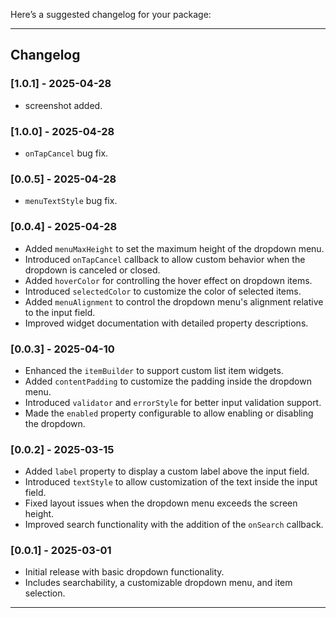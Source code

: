 Here’s a suggested changelog for your package:

---

## Changelog
### [1.0.1] - 2025-04-28
- screenshot added.

### [1.0.0] - 2025-04-28
- `onTapCancel` bug fix.

### [0.0.5] - 2025-04-28
- `menuTextStyle` bug fix.

### [0.0.4] - 2025-04-28
- Added `menuMaxHeight` to set the maximum height of the dropdown menu.
- Introduced `onTapCancel` callback to allow custom behavior when the dropdown is canceled or closed.
- Added `hoverColor` for controlling the hover effect on dropdown items.
- Introduced `selectedColor` to customize the color of selected items.
- Added `menuAlignment` to control the dropdown menu's alignment relative to the input field.
- Improved widget documentation with detailed property descriptions.

### [0.0.3] - 2025-04-10
- Enhanced the `itemBuilder` to support custom list item widgets.
- Added `contentPadding` to customize the padding inside the dropdown menu.
- Introduced `validator` and `errorStyle` for better input validation support.
- Made the `enabled` property configurable to allow enabling or disabling the dropdown.

### [0.0.2] - 2025-03-15
- Added `label` property to display a custom label above the input field.
- Introduced `textStyle` to allow customization of the text inside the input field.
- Fixed layout issues when the dropdown menu exceeds the screen height.
- Improved search functionality with the addition of the `onSearch` callback.

### [0.0.1] - 2025-03-01
- Initial release with basic dropdown functionality.
- Includes searchability, a customizable dropdown menu, and item selection.

---
